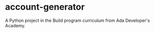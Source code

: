 # account-generator
A Python project in the Build program curriculum from Ada Developer's Academy. 
